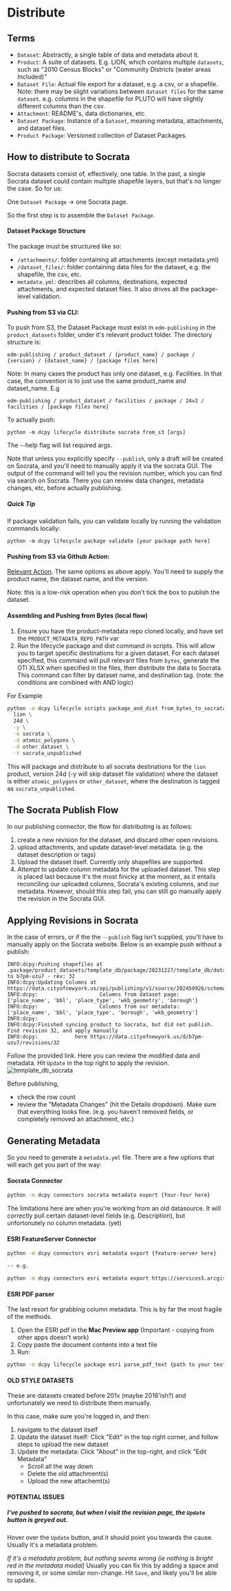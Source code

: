 # Distribute

## Terms
- `Dataset`: Abstractly, a single table of data and metadata about it.
- `Product`: A suite of datasets. E.g. LION, which contains multiple `datasets`, such as "2010 Census Blocks" or "Community Districts (water areas Included)"
- `Dataset File`: Actual file export for a dataset, e.g. a csv, or a shapefile. Note: there may be slight variations between `dataset files` for the same `dataset`. e.g. columns in the shapefile for PLUTO will have slightly different columns than the csv.
- `Attachment`: README's, data dictionaries, etc.
- `Dataset Package`: Instance of a `Dataset`, meaning metadata, attachments, and dataset files.
- `Product Package`: Versioned collection of Dataset Packages.

## How to distribute to Socrata
Socrata datasets consist of, effectively, one table. In the past, a single Socrata dataset could contain multiple shapefile layers, but that's no longer the case. So for us:

One `Dataset Package` -> one Socrata page.

So the first step is to assemble the `Dataset Package`.

#### Dataset Package Structure
The package must be structured like so:
- `/attachments/`: folder containing all attachments (except metadata.yml)
- `/dataset_files/`: folder containing data files for the dataset, e.g. the shapefile, the csv, etc.
- `metadata.yml`: describes all columns, destinations, expected attachments, and expected dataset files. It also drives all the package-level validation.

#### Pushing from S3 via CLI:

To push from S3, the Dataset Package must exist in `edm-publishing` in the `product_datasets` folder, under it's relevant product folder. The directory structure is:
```
edm-publishing / product_dataset / {product_name} / package / {version} / {dataset_name} / [package files here]
```
Note: In many cases the product has only one dataset, e.g. Facilities. In that case, the convention is to just use the same product_name and dataset_name. E.g
```
edm-publishing / product_dataset / facilities / package / 24v2 / facilities / [package files here]
```
To actually push:
```
python -m dcpy lifecycle distribute socrata from_s3 [args]
```
The --help flag will list required args.

Note that unless you explicitly specify `--publish`, only a draft will be created on Socrata, and you'll need to manually apply it via the socrata GUI. The output of the command will tell you the revision number, which you can find via search on Socrata. There you can review data changes, metadata changes, etc, before actually publishing.

##### Quick Tip
If package validation fails, you can validate locally by running the validation commands locally:
```
python -m dcpy lifecycle package validate [your package path here]
```

#### Pushing from S3 via Github Action:
[Relevant Action](https://github.com/NYCPlanning/data-engineering/actions/workflows/socrata_publish_dataset.yml). The same options as above apply. You'll need to supply the product name, the dataset name, and the version.

Note: this is a low-risk operation when you don't tick the box to publish the dataset.


#### Assembling and Pushing from Bytes (local flow)
1. Ensure you have the product-metadata repo cloned locally, and have set the `PRODUCT_METADATA_REPO_PATH` var
2. Run the lifecycle package and dist command in scripts. This will allow you to target specific destinations for a given dataset. For each dataset specified, this command will pull relevant files from `bytes`, generate the OTI XLSX when specified in the files, then distribute the data to Socrata. This command can filter by dataset name, and destination tag. (note: the conditions are combined with AND logic)

For Example
``` sh
python -m dcpy lifecycle scripts package_and_dist from_bytes_to_socrata \
  lion \
  24d \
  -y \
  -e socrata \
  -d atomic_polygons \
  -d other_dataset \
  -t socrata_unpublished
```
This will package and distribute to all socrata destinations for the `lion` product, version 24d (-y will skip dataset file validation) where the dataset is either `atomic_polygons` or `other_dataset`, where the destination is tagged as `socrata_unpublished`.


## The Socrata Publish Flow
In our publishing connector, the flow for distributing is as follows:

1. create a new revision for the dataset, and discard other open revisions.
2. upload attachments, and update dataset-level metadata. (e.g. the dataset description or tags)
3. Upload the dataset itself. Currently only shapefiles are supported.
4. _Attempt_ to update column metadata for the uploaded dataset. This step is placed last because it's the most finicky at the moment, as it entails reconciling our uploaded columns, Socrata's existing columns, and our metadata. However, should this step fail, you can still go manually apply the revision in the Socrata GUI.

## Applying Revisions in Socrata

In the case of errors, or if the the `--publish` flag isn't supplied, you'll have to manually apply on the Socrata website. Below is an example push without a publish:

```
INFO:dcpy:Pushing shapefiles at .package/product_datasets/template_db/package/20231227/template_db/dataset_files/templatedb_points.shp.zip to b7pm-uzu7 - rev: 32
INFO:dcpy:Updating Columns at https://data.cityofnewyork.us/api/publishing/v1/source/202450926/schema/199848287
INFO:dcpy:                    Columns from dataset page: {'place_name', 'bbl', 'place_type', 'wkb_geometry', 'borough'}
INFO:dcpy:                    Columns from our metadata: ['place_name', 'bbl', 'place_type', 'borough', 'wkb_geometry']
INFO:dcpy:
INFO:dcpy:Finished syncing product to Socrata, but did not publish. Find revision 32, and apply manually
INFO:dcpy:            here https://data.cityofnewyork.us/d/b7pm-uzu7/revisions/32
```

Follow the provided link. Here you can review the modified data and metadata. Hit `Update` in the top right to apply the revision.
![template_db_socrata](https://github.com/NYCPlanning/data-engineering/assets/11164730/b0c24251-00e3-4be1-99a6-6cf015240cc6)

Before publishing,
- check the row count
- review the "Metadata Changes" (hit the Details dropdown). Make sure that everything looks fine. (e.g. you haven't removed fields, or completely removed an attachment, etc.)

## Generating Metadata

So you need to generate a `metadata.yml` file. There are a few options that will each get you part of the way:

#### Socrata Connector
``` sh
python -m dcpy connectors socrata metadata export {four-four here}
```

The limitations here are when you're working from an old datasource. It will correctly pull certain dataset-level fields (e.g. Description), but unfortonutely no column metadata. (yet)

#### ESRI FeatureServer Connector
``` sh
python -m dcpy connectors esri metadata export {feature-server here}

-- e.g.

python -m dcpy connectors esri metadata export https://services5.arcgis.com/GfwWNkhOj9bNBqoJ/arcgis/rest/services/NYC_Borough_Boundary/FeatureServer/0
```

#### ESRI PDF parser

The last resort for grabbing column metadata. This is by far the most fragile of the methods.
1. Open the ESRI pdf in the **Mac Preview app** (Important - copying from other apps doesn't work)
2. Copy paste the document contents into a text file
3. Run:

``` sh
python -m dcpy lifecycle package esri parse_pdf_text {path to your text file}
```


#### OLD STYLE DATASETS

These are datasets created before 201x (maybe 2016'ish?) and unfortunately we need to distribute them manually.

In this case, make sure you're logged in, and then:
1) navigate to the dataset itself
2) Update the dataset itself: Click "Edit" in the top right corner, and follow steps to upload the new dataset
3) Update the metadata: Click "About" in the top-right, and click "Edit Metadata"
    - Scroll all the way down
    - Delete the old attachment(s)
    - Upload the new attachemt(s)




#### POTENTIAL ISSUES

##### I've pushed to socrata, but when I visit the revision page, the `Update` button is greyed out.
Hover over the `Update` button, and it should point you towards the cause. Usually it's a metadata problem.

*If it's a metadata problem, but nothing seems wrong (ie nothing is bright red in the metadata modal)* Usually you can fix this by adding a space and removing it, or some similar non-change. Hit `Save`, and likely you'll be able to update.

